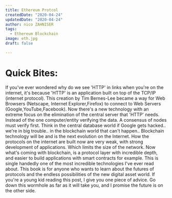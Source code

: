 ```yaml
---
title: Ethereum Protcol
createdDate: "2020-04-24"
updatedDate: "2020-04-24"
author: nico ZAHNISER
tags:
  - Ethereum Blockchain
image: eth.jpg
draft: false

---
```

# Quick Bites:
If you've ever wondered why do we see 'HTTP' in links when you're on the internet, it's because 'HTTP' is an application built on top of the TCP/IP (internet protocol). This creation by Tim Bernes-Lee became a way for Web Browsers (Netscape, Internet Explorer,Firefox) to connect to Web Servers (Google,YouTube,Facebook).
Now there's a new technology with an extreme focus on the elimination of the central server that 'HTTP' needs. Instead of the one computer/entity verifying the data. A consensus of nodes must verify first. Think in the central database world if Google gets hacked.. we're in big trouble.. in the blockchain world that can't happen..
Blockchain technology will be and is the next evolution on the Internet. How the protocols on the internet are built now are very weak, with strong development of applications. Which limits the size of the network. Now what's coming with blockchain, is a protocol layer with incredible depth, and easier to build applications with smart contracts for example. This is single handedly one of the most incredible technologies I've ever read about. This book is for anyone who wants to learn about the futures of protocols and the endless possibilities of the new digital asset world.
If you're a young kid reading this post, I give you one piece of advice. Go down this wormhole as far as it will take you, and I promise the future is on the other side.
